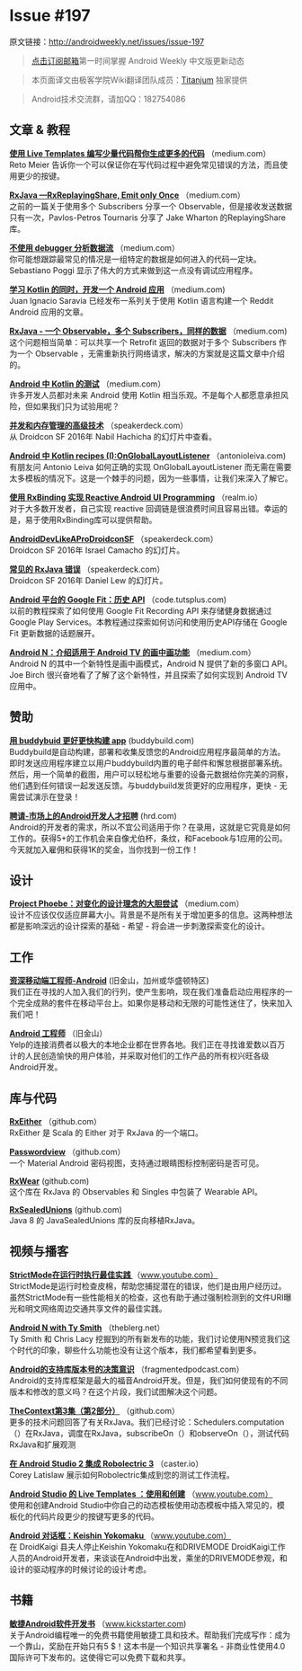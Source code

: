 # Issue #197

>

原文链接：<http://androidweekly.net/issues/issue-197>

> [点击订阅邮箱](http://tinyletter.com/androidweeklycn)第一时间掌握 Android Weekly 中文版更新动态

> 本页面译文由极客学院Wiki翻译团队成员：[Titanjum](https://github.com/JungleTian) 独家提供

> Android技术交流群，请加QQ：182754086


## 文章 & 教程

**[使用 Live Templates 编写少量代码帮你生成更多的代码](https://medium.com/google-developers/writing-more-code-by-writing-less-code-with-android-studio-live-templates-244f648d17c7#.cu5eoi6nh)**
（medium.com）  
Reto Meier 告诉你一个可以保证你在写代码过程中避免常见错误的方法，而且使用更少的按键。

**[RxJava —RxReplayingShare, Emit only Once](https://medium.com/@p.tournaris/rxjava-rxreplayingshare-emit-only-once-b19acd61b469#.ei3tfvtym)**
（medium.com）  
之前的一篇关于使用多个 Subscribers 分享一个 Observable，但是接收发送数据只有一次，Pavlos-Petros Tournaris 分享了 Jake Wharton 的ReplayingShare 库。

**[不使用 debugger 分析数据流](https://medium.com/sebs-top-tips/analyse-data-flows-without-the-debugger-android-studio-protips-3-ef2885aaffd9#.lqdjmpxbw)**
（medium.com）  
你可能想跟踪最常见的情况是一组特定的数据是如何进入的代码一定块。Sebastiano Poggi 显示了伟大的方式来做到这一点没有调试应用程序。

**[学习 Kotlin 的同时，开发一个 Android 应用](https://medium.com/@juanchosaravia/learn-kotlin-while-developing-an-android-app-introduction-567e21ff9664#.xh8semq7f)**
（medium.com)   
Juan Ignacio Saravia 已经发布一系列关于使用 Kotlin 语言构建一个 Reddit Android 应用的文章。

**[RxJava - 一个 Observable，多个 Subscribers，同样的数据](https://medium.com/@p.tournaris/rxjava-one-observable-multiple-subscribers-7bf497646675#.wqpfnanrz)**
（medium.com)    
这个问题相当简单：可以共享一个 Retrofit 返回的数据对于多个 Subscribers 作为一个 Observable ，无需重新执行网络请求，解决的方案就是这篇文章中介绍的。

**[Android 中 Kotlin 的测试](https://medium.com/@sergii/using-kotlin-for-tests-in-android-6d4a0c818776#.yrs748po6)**
（medium.com）  
许多开发人员都对未来 Android 使用 Kotlin 相当乐观。不是每个人都愿意承担风险，但如果我们只为试验用呢？

**[并发和内存管理的高级技术](https://speakerdeck.com/nhachicha/droidcon-sf-advanced-techniques-for-concurrency-and-memory-management)**
（speakerdeck.com）  
从 Droidcon SF 2016年 Nabil Hachicha 的幻灯片中查看。

**[Android 中 Kotlin recipes (I):OnGlobalLayoutListener](http://antonioleiva.com/kotlin-ongloballayoutlistener/)**
（antonioleiva.com)   
有朋友问 Antonio Leiva 如何正确的实现 OnGlobalLayoutListener 而无需在需要太多模板的情况下。这是一个棘手的问题，因为一些事情，让我们来深入了解它。

**[使用 RxBinding 实现 Reactive Android UI Programming](https://realm.io/news/donn-felker-reactive-android-ui-programming-with-rxbinding/)**
（realm.io）  
对于大多数开发者，自己实现 reactive 回调链是很浪费时间且容易出错。幸运的是，易于使用RxBinding库可以提供帮助。

**[AndroidDevLikeAProDroidconSF](https://speakerdeck.com/rallat/androiddevlikeaprodroidconsf)**
（speakerdeck.com）  
Droidcon SF 2016年 Israel Camacho 的幻灯片。


**[常见的 RxJava 错误](https://speakerdeck.com/dlew/common-rxjava-mistakes)**
（speakerdeck.com）  
Droidcon SF 2016年 Daniel Lew 的幻灯片。


**[Android 平台的 Google Fit：历史 API](http://code.tutsplus.com/tutorials/google-fit-for-android-history-api--cms-25856)**
（code.tutsplus.com)   
以前的教程探索了如何使用 Google Fit Recording API 来存储健身数据通过 Google Play Services。本教程通过探索如何访问和使用历史API存储在 Google Fit 更新数据的话题展开。


**[Android N：介绍适用于 Android TV 的画中画功能](https://medium.com/@hitherejoe/android-n-introducing-picture-in-picture-for-android-tv-35f2392fb609#.ieey3m3or)**
（medium.com）  
Android N 的其中一个新特性是画中画模式，Android N 提供了新的多窗口 API。Joe Birch 很兴奋地看了了解了这个新特性，并且探索了如何实现到 Android TV 应用中。

## 赞助

**[用 buddybuid 更好更快构建 app](https://buddybuild.com/?ref=androidweekly0307)**
 (buddybuild.com)    
Buddybuild是自动构建，部署和收集反馈您的Andr​​oid应用程序最简单的方法。即时发送应用程序建立以用户buddybuild内置的电子邮件和懈怠根据部署系统。然后，用一个简单的截图，用户可以轻松地与重要的设备元数据给你完美的洞察，他们遇到任何错误一起发送反馈。与buddybuild发货更好的应用程序，更快 - 无需尝试演示在登录！

**[聘请-市场上的Android开发人才招聘](https://hired.com)**
 (hrd.com)    
Android的开发者的需求，所以不宜公司​​适用于你？在录用，这就是它究竟是如何工作的。获得5+的工作机会来自像尤伯杯，条纹，和Facebook与1应用的公司。今天就加入雇佣和获得1K的奖金，当你找到一份工作！

## 设计

**[Project Phoebe：对变化的设计理念的大胆尝试](https://medium.com/project-phoebe/meet-project-phoebe-a-moonshot-concept-for-mutative-design-88d997f7ff14#.vus38yi2j)**
（medium.com）  
设计不应该仅仅适应屏幕大小。背景是不是所有关于增加更多的信息。这两种想法都是影响深远的设计探索的基础 - 希望 - 将会进一步刺激探索变化的设计。

## 工作

**[资深移动端工程师-Android]()**
(旧金山，加州或华盛顿特区)    
我们正在寻找的人加入我们的行列，使产生影响，现在我们准备启动应用程序的一个完全成熟的套件在移动平台上。如果你是移动和无限的可能性迷住了，快来加入我们吧！

**[Android 工程师](https://jobs.lever.co/yelp/46136fee-03e6-4766-b6ad-a8b87c0bf9cd?lever-source=Android_Weekly_Newsletter)**
（旧金山）  
Yelp的连接消费者以极大的本地企业都在世界各地。我们正在寻找谁爱数以百万计的人民创造愉快的用户体验，并采取对他们的工作产品的所有权兴旺各级Android开发。


## 库与代码

**[RxEither](https://github.com/eleventigers/rxeither)**
（github.com）	
RxEither 是 Scala 的 Either 对于 RxJava 的一个端口。

**[Passwordview](https://github.com/lisawray/passwordview)**
（github.com）	
一个 Material Android 密码视图，支持通过眼睛图标控制密码是否可见。

**[RxWear](https://github.com/patloew/RxWear)**
 (github.com)    
这个库在 RxJava 的 Observables 和 Singles 中包装了 Wearable API。

**[RxSealedUnions](https://github.com/pakoito/RxSealedUnions)**
 (github.com)    
Java 8 的 JavaSealedUnions 库的反向移植RxJava。


## 视频与播客

**[StrictMode在运行时执行最佳实践 ](https://www.youtube.com/watch?v=BxTfwT7mkB4&feature=youtu.be)**
（www.youtube.com）	  
StrictMode是运行时检查皮棉，帮助您捕捉潜在的错误，他们是由用户经历过。虽然StrictMode有一些性能相关的检查，这也有助于通过强制检测到的文件URI曝光和明文网络周边交通共享文件的最佳实践。

**[Android N with Ty Smith](http://theblerg.net/podcast/22)**
（theblerg.net）	  
Ty Smith 和 Chris Lacy 挖掘到的所有新发布的功能，我们讨论使用N预览我们这个时代的印象，聊些什么功能也没有让这个版本，我们都希望看到更多。

**[Android的支持库版本号的决策意识](http://fragmentedpodcast.com/episodes/32/)**
（fragmentedpodcast.com）	  
Android的支持库框架是最大的福音Android开发。但是，我们如何使现有的不同版本和修改的意义吗？在这个片段，我们试图解决这个问题。

**[TheContext第3集（第2部分）](https://github.com/artem-zinnatullin/TheContext-Podcast/blob/master/show_notes/Episode_3_Part_2.md)**
（github.com）	  
更多的技术问题回答了有关RxJava。我们已经讨论：Schedulers.computation（）在RxJava，调度在RxJava，subscribeOn（）和observeOn（），测试代码RxJava和扩展观测


**[在 Android Studio 2 集成 Robolectric 3](https://caster.io/episodes/integrating-robolectric-3-with-android-studio-2/)**
（caster.io）	  
Corey Latislaw 展示如何Robolectric集成到您的测试工作流程。

**[Android Studio 的 Live Templates ：使用和创建](https://www.youtube.com/watch?v=4rI4tTd7-J8&feature=youtu.be)**
（www.youtube.com）	  
使用和创建Android Studio中你自己的动态模板使用动态模板中插入常见的，模板化的代码片段更少的按键写更多的代码。

**[Android 对话框：Keishin Yokomaku ](https://www.youtube.com/watch?v=w-cNexhyDmo&feature=youtu.be)**
（www.youtube.com）	  
在 DroidKaigi 县夫人停止Keishin Yokomaku在和DRIVEMODE DroidKaigi工作人员的Andr​​oid开发者，来谈谈在Android中出发，乘坐的DRIVEMODE参观，和设计的驱动程序的时候讨论的设计考虑。

## 书籍

**[敏捷Android软件开发书](https://www.kickstarter.com/projects/agiledroid/agile-android-software-development-book)**
（www.kickstarter.com)    
关于Android编程唯一的免费书籍使用敏捷工具和技术。帮助我们完成写作：成为一个靠山，奖励在开始只有5 $！这本书是一个知识共享署名 - 非商业性使用4.0国际许可下发布的。这使得它可以免费下载和共享。


